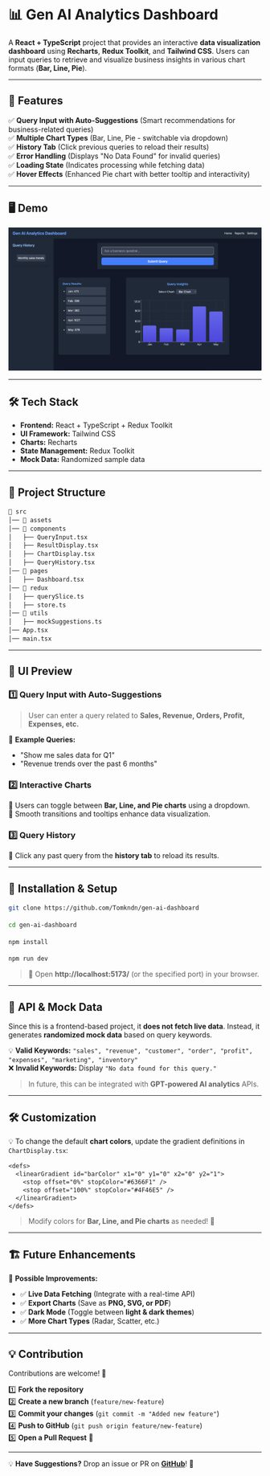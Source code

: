 # 📊 Gen AI Analytics Dashboard  

A **React + TypeScript** project that provides an interactive **data visualization dashboard** using **Recharts**, **Redux Toolkit**, and **Tailwind CSS**. Users can input queries to retrieve and visualize business insights in various chart formats (**Bar, Line, Pie**).  

---

## 🚀 Features  

✅ **Query Input with Auto-Suggestions** (Smart recommendations for business-related queries)  
✅ **Multiple Chart Types** (Bar, Line, Pie - switchable via dropdown)  
✅ **History Tab** (Click previous queries to reload their results)  
✅ **Error Handling** (Displays "No Data Found" for invalid queries)  
✅ **Loading State** (Indicates processing while fetching data)  
✅ **Hover Effects** (Enhanced Pie chart with better tooltip and interactivity)  

---

## 🖥️ Demo  

![Gen AI Dashboard Preview](public/image.png)


---

## 🛠️ Tech Stack  

- **Frontend:** React + TypeScript + Redux Toolkit  
- **UI Framework:** Tailwind CSS  
- **Charts:** Recharts  
- **State Management:** Redux Toolkit  
- **Mock Data:** Randomized sample data  

---

## 📂 Project Structure  

```bash
📂 src
│── 📁 assets  
│── 📁 components  
│   ├── QueryInput.tsx    
│   ├── ResultDisplay.tsx    
│   ├── ChartDisplay.tsx   
│   ├── QueryHistory.tsx 
│── 📁 pages  
│   ├── Dashboard.tsx   
│── 📁 redux  
│   ├── querySlice.ts     
│   ├── store.ts   
│── 📁 utils  
│   ├── mockSuggestions.ts  
│── App.tsx
│── main.tsx   
```

---

## 🎨 UI Preview  

### **1️⃣ Query Input with Auto-Suggestions**  
> User can enter a query related to **Sales, Revenue, Orders, Profit, Expenses, etc.**  

🔹 **Example Queries:**  
- "Show me sales data for Q1"  
- "Revenue trends over the past 6 months"  

### **2️⃣ Interactive Charts**  
🔹 Users can toggle between **Bar, Line, and Pie charts** using a dropdown.  
🔹 Smooth transitions and tooltips enhance data visualization.  

### **3️⃣ Query History**  
🔹 Click any past query from the **history tab** to reload its results.  

---

## 🔧 Installation & Setup  

```sh
git clone https://github.com/Tomkndn/gen-ai-dashboard

cd gen-ai-dashboard

npm install

npm run dev
```

> 🚀 Open **http://localhost:5173/** (or the specified port) in your browser.  

---

## 🔄 API & Mock Data  

Since this is a frontend-based project, it **does not fetch live data**. Instead, it generates **randomized mock data** based on query keywords.  

💡 **Valid Keywords:** `"sales", "revenue", "customer", "order", "profit", "expenses", "marketing", "inventory"`  
❌ **Invalid Keywords:** Display `"No data found for this query."`  

> In future, this can be integrated with **GPT-powered AI analytics** APIs.  

---

## 🛠️ Customization  

💡 To change the default **chart colors**, update the gradient definitions in `ChartDisplay.tsx`:  
```tsx
<defs>
  <linearGradient id="barColor" x1="0" y1="0" x2="0" y2="1">
    <stop offset="0%" stopColor="#6366F1" />
    <stop offset="100%" stopColor="#4F46E5" />
  </linearGradient>
</defs>
```
> Modify colors for **Bar, Line, and Pie charts** as needed! 🎨  

---

## 🏗️ Future Enhancements  

🚀 **Possible Improvements:**  
- ✅ **Live Data Fetching** (Integrate with a real-time API)  
- ✅ **Export Charts** (Save as **PNG, SVG, or PDF**)  
- ✅ **Dark Mode** (Toggle between **light & dark themes**)  
- ✅ **More Chart Types** (Radar, Scatter, etc.)  

---

## 💡 Contribution  

Contributions are welcome! 🎉  

1️⃣ **Fork the repository**  
2️⃣ **Create a new branch** (`feature/new-feature`)  
3️⃣ **Commit your changes** (`git commit -m "Added new feature"`)  
4️⃣ **Push to GitHub** (`git push origin feature/new-feature`)  
5️⃣ **Open a Pull Request** 🚀  

---


💡 **Have Suggestions?** Drop an issue or PR on **[GitHub](https://github.com/Tomkndn/gen-ai-dashboard)**! 🚀